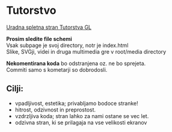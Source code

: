 # Tutorstvo
[Uradna spletna stran Tutorstva GL](https://plojyon.github.io/tutorstvo/)

**Prosim sledite file schemi**\
Vsak subpage je svoj directory, notr je index.html\
Slike, SVGji, videi in druga multimedia gre v root/media directory

**Nekomentirana koda** bo odstranjena oz. ne bo sprejeta.\
Commiti samo s kometarji so dobrodosli.

Cilji:
------
- vpadljivost, estetika; privabljamo bodoce stranke!
- hitrost, odzivnost in preprostost.
- vzdrzljiva koda; stran lahko za nami ostane se vec let.
- odzivna stran, ki se prilagaja na vse velikosti ekranov

